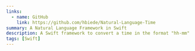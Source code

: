 ```yaml
---
links: 
  - name: GitHub
    link: https://github.com/hbiede/Natural-Language-Time
summary: A Natural Language Framework in Swift
description: A Swift framework to convert a time in the format "hh-mm" to natural sounding version of that time.
tags: [Swift]
---
```

